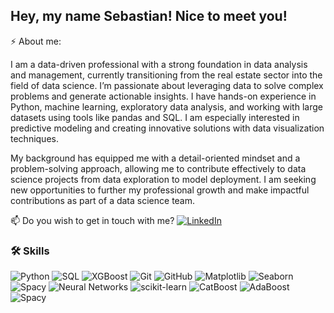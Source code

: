 ## Hey, my name Sebastian! Nice to meet you! 

⚡ About me:

I am a data-driven professional with a strong foundation in data analysis and management, currently transitioning from the real estate sector into the field of data science. I’m passionate about leveraging data to solve complex problems and generate actionable insights. I have hands-on experience in Python, machine learning, exploratory data analysis, and working with large datasets using tools like pandas and SQL. I am especially interested in predictive modeling and creating innovative solutions with data visualization techniques.

My background has equipped me with a detail-oriented mindset and a problem-solving approach, allowing me to contribute effectively to data science projects from data exploration to model deployment. I am seeking new opportunities to further my professional growth and make impactful contributions as part of a data science team.

📫 Do you wish to get in touch with me? [![LinkedIn](https://img.shields.io/badge/LinkedIn-0077B5?style=flat&logo=linkedin&logoColor=white)](https://www.linkedin.com/in/sebastiangarcidue%C3%B1as/)

### 🛠️  Skills
![Python](https://img.shields.io/badge/-Python-3776AB?style=flat&logo=python&logoColor=white)
![SQL](https://img.shields.io/badge/-SQL-4479A1?style=flat&logo=postgresql&logoColor=white)
![XGBoost](https://img.shields.io/badge/-XGBoost-FF8C00?style=flat&logo=python&logoColor=white)
![Git](https://img.shields.io/badge/-Git-F05032?style=flat&logo=git&logoColor=white)
![GitHub](https://img.shields.io/badge/-GitHub-181717?style=flat&logo=github&logoColor=white)
![Matplotlib](https://img.shields.io/badge/-Matplotlib-11557C?style=flat&logo=python&logoColor=white)
![Seaborn](https://img.shields.io/badge/-Seaborn-11557C?style=flat&logo=python&logoColor=white)
![Spacy](https://img.shields.io/badge/-Spacy-09A3D5?style=flat&logo=python&logoColor=white)
![Neural Networks](https://img.shields.io/badge/-Neural%20Networks-FF6347?style=flat&logo=python&logoColor=white)
![scikit-learn](https://img.shields.io/badge/-scikit--learn-F7931E?style=flat&logo=scikit-learn&logoColor=white)
![CatBoost](https://img.shields.io/badge/-CatBoost-FF6F00?style=flat&logo=python&logoColor=white)
![AdaBoost](https://img.shields.io/badge/-AdaBoost-FF4500?style=flat&logo=python&logoColor=white)
![Spacy](https://img.shields.io/badge/-Spacy-09A3D5?style=flat&logo=python&logoColor=white)

<!--
**segagz/segagz** is a ✨ _special_ ✨ repository because its `README.md` (this file) appears on your GitHub profile.

Here are some ideas to get you started:

- 🔭 I’m currently working on ...
- 🌱 I’m currently learning ...
- 👯 I’m looking to collaborate on ...
- 🤔 I’m looking for help with ...
- 💬 Ask me about ...
- 📫 How to reach me: ...
- 😄 Pronouns: ...
- ⚡ Fun fact: ...
-->
